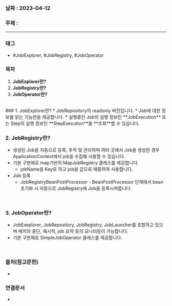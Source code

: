 ### 날짜 : 2023-04-12
### 주제 :
---
### 태그
* #JobExplorer, #JobRegistry, #JobOperator

### 목차
1. **JobExplorer란?**
2. **JobRegistry란?**
3. **JobOperator란?**
<br>
### 1. JobExplorer란?
* JobRepository의 readonly 버전입니다.
	* Job에 대한 정보를 읽는 기능만을 제공합니다.
* 실행중인 Job의 실행 정보인 **JobExecution** 또는 Step의 실행 정보인 **StepExecution**을 **조회**할  수 있습니다.

<br>

### 2. JobRegistry란?
* 생성된 Job을 자동으로 등록, 추적 및 관리하며 여러 곳에서 Job을 생성한 경우 ApplicationContext에서 job을 수집해 사용할 수 있습니다. 
* 기본 구현체로 map기반의 MapJobRegistry 클래스를 제공합니다.
	* jobName을 Key로 하고 job을 값으로 매핑하여 사용합니다.
* Job 등록
	* JobRegistryBeanPostProcessor - BeanPostProcessor 단계에서 bean 초기화 시 자동으로 JobRegistry에 Job을 등록시켜줍니다.
<br>

### 3. JobOperator란?
* JobExeplorer, JobRepository, JobRegistry, JobLauncher를 포함하고 있으며 배치의 중단, 재시작, job 요약 등의 모니터링이 가능합니다.
* 기본 구현체로 SimpleJobOperator 클래스를 제공합니다.

<br>

### 출처(참고문헌)
-  

### 연결문서
- 